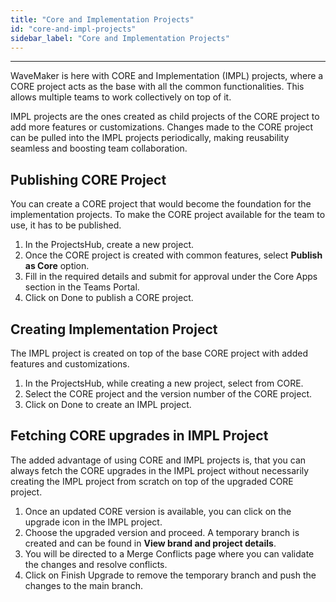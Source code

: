 ```yaml
---
title: "Core and Implementation Projects"
id: "core-and-impl-projects"
sidebar_label: "Core and Implementation Projects"
---
```

---

WaveMaker is here with CORE and Implementation (IMPL) projects, where a CORE project acts as the base with all the common functionalities. This allows multiple teams to work collectively on top of it. 

IMPL projects are the ones created as child projects of the CORE project to add more features or customizations. Changes made to the CORE project can be pulled into the IMPL projects periodically, making reusability seamless and boosting team collaboration.

## Publishing CORE Project

You can create a CORE project that would become the foundation for the implementation projects. To make the CORE project available for the team to use, it has to be published.

1. In the ProjectsHub, create a new project.
2. Once the CORE project is created with common features, select **Publish as Core** option.
3. Fill in the required details and submit for approval under the Core Apps section in the Teams Portal.
4. Click on Done to publish a CORE project.

## Creating Implementation Project

The IMPL project is created on top of the base CORE project with added features and customizations.

1. In the ProjectsHub, while creating a new project, select from CORE.
2. Select the CORE project and the version number of the CORE project.
3. Click on Done to create an IMPL project.

## Fetching CORE upgrades in IMPL Project

The added advantage of using CORE and IMPL projects is, that you can always fetch the CORE upgrades in the IMPL project without necessarily creating the IMPL project from scratch on top of the upgraded CORE project.

1. Once an updated CORE version is available, you can click on the upgrade icon in the IMPL project.
2. Choose the upgraded version and proceed. A temporary branch is created and can be found in **View brand and project details**.
3. You will be directed to a Merge Conflicts page where you can validate the changes and resolve conflicts.
4. Click on Finish Upgrade to remove the temporary branch and push the changes to the main branch. 